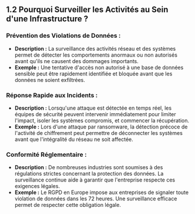 
## 1.2 Pourquoi Surveiller les Activités au Sein d'une Infrastructure ?

### Prévention des Violations de Données :
- **Description :** La surveillance des activités réseau et des systèmes permet de détecter les comportements anormaux ou non autorisés avant qu'ils ne causent des dommages importants.
- **Exemple :** Une tentative d'accès non autorisé à une base de données sensible peut être rapidement identifiée et bloquée avant que les données ne soient exfiltrées.

### Réponse Rapide aux Incidents :
- **Description :** Lorsqu'une attaque est détectée en temps réel, les équipes de sécurité peuvent intervenir immédiatement pour limiter l'impact, isoler les systèmes compromis, et commencer la récupération.
- **Exemple :** Lors d'une attaque par ransomware, la détection précoce de l'activité de chiffrement peut permettre de déconnecter les systèmes avant que l'intégralité du réseau ne soit affectée.

### Conformité Réglementaire :
- **Description :** De nombreuses industries sont soumises à des régulations strictes concernant la protection des données. La surveillance continue aide à garantir que l'entreprise respecte ces exigences légales.
- **Exemple :** Le RGPD en Europe impose aux entreprises de signaler toute violation de données dans les 72 heures. Une surveillance efficace permet de respecter cette obligation légale.

